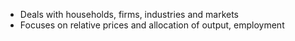 - Deals with households, firms, industries and markets
- Focuses on relative prices and allocation of output, employment
